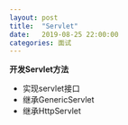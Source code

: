 ```yaml
---
layout: post
title:  "Servlet"
date:   2019-08-25 22:00:00
categories: 面试
---
```



**开发Servlet方法**

* 实现servlet接口
* 继承GenericServlet
* 继承HttpServlet

